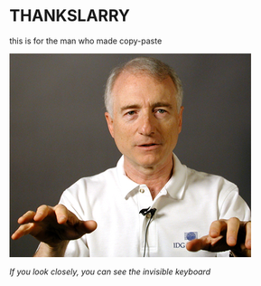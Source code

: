 # THANKSLARRY
this is for the man who made copy-paste

![Thanks Larry!](larrylarrylarry.jpeg)

*If you look closely, you can see the invisible keyboard*

